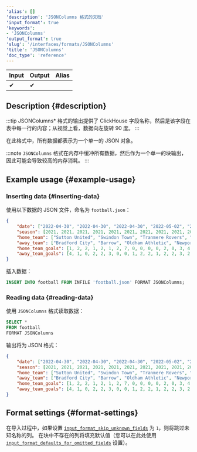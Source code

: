 ```yaml
---
'alias': []
'description': 'JSONColumns 格式的文档'
'input_format': true
'keywords':
- 'JSONColumns'
'output_format': true
'slug': '/interfaces/formats/JSONColumns'
'title': 'JSONColumns'
'doc_type': 'reference'
---
```


| Input | Output | Alias |
|-------|--------|-------|
| ✔     | ✔      |       |

## Description {#description}

:::tip
JSONColumns* 格式的输出提供了 ClickHouse 字段名称，然后是该字段在表中每一行的内容；从视觉上看，数据向左旋转 90 度。
:::

在此格式中，所有数据都表示为一个单一的 JSON 对象。

:::note
`JSONColumns` 格式在内存中缓冲所有数据，然后作为一个单一的块输出，因此可能会导致较高的内存消耗。
:::

## Example usage {#example-usage}

### Inserting data {#inserting-data}

使用以下数据的 JSON 文件，命名为 `football.json`：

```json
{
    "date": ["2022-04-30", "2022-04-30", "2022-04-30", "2022-05-02", "2022-05-02", "2022-05-07", "2022-05-07", "2022-05-07", "2022-05-07", "2022-05-07", "2022-05-07", "2022-05-07", "2022-05-07", "2022-05-07", "2022-05-07", "2022-05-07", "2022-05-07"],
    "season": [2021, 2021, 2021, 2021, 2021, 2021, 2021, 2021, 2021, 2021, 2021, 2021, 2021, 2021, 2021, 2021, 2021],
    "home_team": ["Sutton United", "Swindon Town", "Tranmere Rovers", "Port Vale", "Salford City", "Barrow", "Bradford City", "Bristol Rovers", "Exeter City", "Harrogate Town A.F.C.", "Hartlepool United", "Leyton Orient", "Mansfield Town", "Newport County", "Oldham Athletic", "Stevenage Borough", "Walsall"],
    "away_team": ["Bradford City", "Barrow", "Oldham Athletic", "Newport County", "Mansfield Town", "Northampton Town", "Carlisle United", "Scunthorpe United", "Port Vale", "Sutton United", "Colchester United", "Tranmere Rovers", "Forest Green Rovers", "Rochdale", "Crawley Town", "Salford City", "Swindon Town"],
    "home_team_goals": [1, 2, 2, 1, 2, 1, 2, 7, 0, 0, 0, 0, 2, 0, 3, 4, 0],
    "away_team_goals": [4, 1, 0, 2, 2, 3, 0, 0, 1, 2, 2, 1, 2, 2, 3, 2, 3]
}
```

插入数据：

```sql
INSERT INTO football FROM INFILE 'football.json' FORMAT JSONColumns;
```

### Reading data {#reading-data}

使用 `JSONColumns` 格式读取数据：

```sql
SELECT *
FROM football
FORMAT JSONColumns
```

输出将为 JSON 格式：

```json
{
    "date": ["2022-04-30", "2022-04-30", "2022-04-30", "2022-05-02", "2022-05-02", "2022-05-07", "2022-05-07", "2022-05-07", "2022-05-07", "2022-05-07", "2022-05-07", "2022-05-07", "2022-05-07", "2022-05-07", "2022-05-07", "2022-05-07", "2022-05-07"],
    "season": [2021, 2021, 2021, 2021, 2021, 2021, 2021, 2021, 2021, 2021, 2021, 2021, 2021, 2021, 2021, 2021, 2021],
    "home_team": ["Sutton United", "Swindon Town", "Tranmere Rovers", "Port Vale", "Salford City", "Barrow", "Bradford City", "Bristol Rovers", "Exeter City", "Harrogate Town A.F.C.", "Hartlepool United", "Leyton Orient", "Mansfield Town", "Newport County", "Oldham Athletic", "Stevenage Borough", "Walsall"],
    "away_team": ["Bradford City", "Barrow", "Oldham Athletic", "Newport County", "Mansfield Town", "Northampton Town", "Carlisle United", "Scunthorpe United", "Port Vale", "Sutton United", "Colchester United", "Tranmere Rovers", "Forest Green Rovers", "Rochdale", "Crawley Town", "Salford City", "Swindon Town"],
    "home_team_goals": [1, 2, 2, 1, 2, 1, 2, 7, 0, 0, 0, 0, 2, 0, 3, 4, 0],
    "away_team_goals": [4, 1, 0, 2, 2, 3, 0, 0, 1, 2, 2, 1, 2, 2, 3, 2, 3]
}
```

## Format settings {#format-settings}

在导入过程中，如果设置 [`input_format_skip_unknown_fields`](/operations/settings/settings-formats.md/#input_format_skip_unknown_fields) 为 `1`，则将跳过未知名称的列。
在块中不存在的列将填充默认值（您可以在此处使用 [`input_format_defaults_for_omitted_fields`](/operations/settings/settings-formats.md/#input_format_defaults_for_omitted_fields) 设置）。
